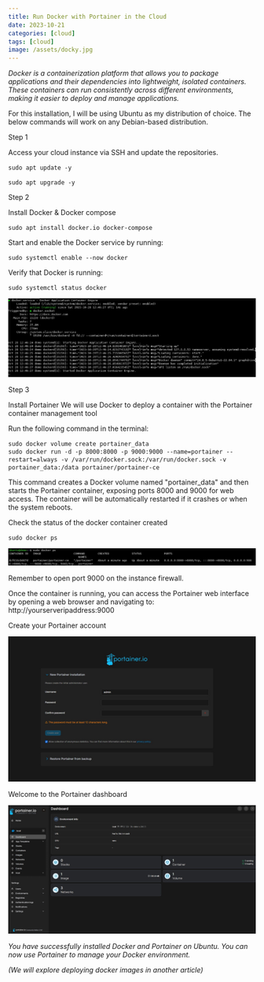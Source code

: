 ```yaml
---
title: Run Docker with Portainer in the Cloud
date: 2023-10-21
categories: [cloud]
tags: [cloud]
image: /assets/docky.jpg
---
```



*Docker is a containerization platform that allows you to package 
applications and their dependencies into lightweight, isolated containers. 
These containers can run consistently across different environments, 
making it easier to deploy and manage applications.*


For this installation, I will be using Ubuntu as my distribution of choice.
The below commands will work on any Debian-based distribution.


Step 1

Access your cloud instance via SSH and update the repositories.


```
sudo apt update -y
```

```
sudo apt upgrade -y
```

Step 2

Install Docker & Docker compose 


```
sudo apt install docker.io docker-compose
```

Start and enable the Docker service by running:

```
sudo systemctl enable --now docker
```

Verify that Docker is running:

```
sudo systemctl status docker
```

![dockerstatus](/assets/dockerstatus.jpg)

Step 3 

Install Portainer 
We will use Docker to deploy a container with the Portainer container management tool

Run the following command in the terminal: 

```
sudo docker volume create portainer_data
sudo docker run -d -p 8000:8000 -p 9000:9000 --name=portainer --restart=always -v /var/run/docker.sock:/var/run/docker.sock -v portainer_data:/data portainer/portainer-ce
```

This command creates a Docker volume named "portainer_data" and then starts the Portainer container, exposing ports 8000 and 9000 for web access. 
The container will be automatically restarted if it crashes or when the system reboots.

Check the status of the docker container created

```
sudo docker ps
```

![dockerps](/assets/dockerps.jpg)

Remember to open port 9000 on the instance firewall.

Once the container is running, you can access the Portainer web interface by opening a web browser and navigating to:
http://yourserveripaddress:9000 

Create your Portainer account 

![createaccount](/assets/createaccount.jpg)

Welcome to the Portainer dashboard 

![portainerdash](/assets/portainerdash.jpg)



*You have successfully installed Docker and Portainer on Ubuntu. 
You can now use Portainer to manage your Docker environment.*

*(We will explore deploying docker images in another article)*
